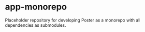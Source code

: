 # app-monorepo
Placeholder repository for developing Poster as a monorepo with all dependencies as submodules.
